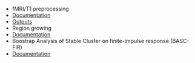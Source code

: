 
 * fMRI/T1 preprocessing 
  * [Documentation](pipe_preprocessing.html) 
  * [Outputs](pipe_preprocessing_outputs.html)
 * Region growing
  * [Documentation](pipe_region_growing.html)
 * Boostrap Analysis of Stable Cluster on finite-impulse response (BASC-FIR) 
  * [Documentation](pipe_basc_fir.html)
